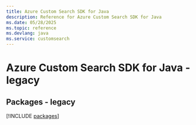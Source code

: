 ```yaml
---
title: Azure Custom Search SDK for Java
description: Reference for Azure Custom Search SDK for Java
ms.date: 05/28/2025
ms.topic: reference
ms.devlang: java
ms.service: customsearch
---
```

# Azure Custom Search SDK for Java - legacy
## Packages - legacy
[!INCLUDE [packages](custom-search-index.md)]